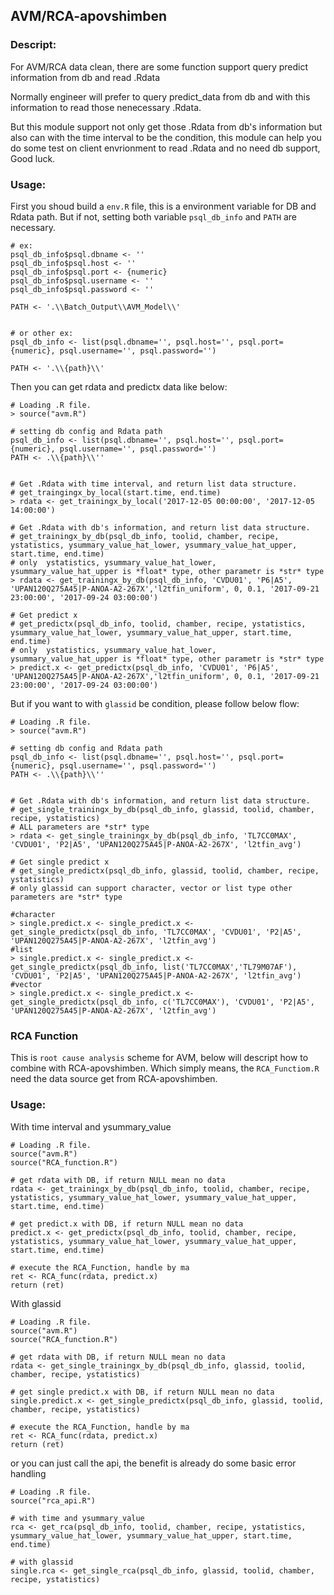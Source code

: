 ## AVM/RCA-apovshimben

### Descript: 
For AVM/RCA data clean, there are some function support query predict information from db and read .Rdata 

Normally engineer will prefer to query predict_data from db and with this information to read those nenecessary .Rdata.

But this module support not only get those .Rdata from db's information but also can with the time interval to be the condition, this module can help you do some test on client envrionment to read .Rdata and no need db support, Good luck.


### Usage:

First you shoud build a `env.R` file, this is a environment variable for DB and Rdata path. But if not, setting both variable `psql_db_info` and `PATH` are necessary.

```
# ex:
psql_db_info$psql.dbname <- ''
psql_db_info$psql.host <- ''
psql_db_info$psql.port <- {numeric}
psql_db_info$psql.username <- ''
psql_db_info$psql.password <- ''

PATH <- '.\\Batch_Output\\AVM_Model\\'


# or other ex:
psql_db_info <- list(psql.dbname='', psql.host='', psql.port={numeric}, psql.username='', psql.password='')

PATH <- '.\\{path}\\'
```


Then you can get rdata and predictx data like below:

```shell
# Loading .R file.
> source("avm.R")

# setting db config and Rdata path
psql_db_info <- list(psql.dbname='', psql.host='', psql.port={numeric}, psql.username='', psql.password='')
PATH <- .\\{path}\\''


# Get .Rdata with time interval, and return list data structure.
# get_traingingx_by_local(start.time, end.time)
> rdata <- get_trainingx_by_local('2017-12-05 00:00:00', '2017-12-05 14:00:00')

# Get .Rdata with db's information, and return list data structure.
# get_trainingx_by_db(psql_db_info, toolid, chamber, recipe, ystatistics, ysummary_value_hat_lower, ysummary_value_hat_upper, start.time, end.time)
# only  ystatistics, ysummary_value_hat_lower, ysummary_value_hat_upper is *float* type, other parametr is *str* type
> rdata <- get_trainingx_by_db(psql_db_info, 'CVDU01', 'P6|A5', 'UPAN120Q275A45|P-ANOA-A2-267X','l2tfin_uniform', 0, 0.1, '2017-09-21 23:00:00', '2017-09-24 03:00:00')

# Get predict x
# get_predictx(psql_db_info, toolid, chamber, recipe, ystatistics, ysummary_value_hat_lower, ysummary_value_hat_upper, start.time, end.time)
# only  ystatistics, ysummary_value_hat_lower, ysummary_value_hat_upper is *float* type, other parametr is *str* type
> predict.x <- get_predictx(psql_db_info, 'CVDU01', 'P6|A5', 'UPAN120Q275A45|P-ANOA-A2-267X','l2tfin_uniform', 0, 0.1, '2017-09-21 23:00:00', '2017-09-24 03:00:00')
```


But if you want to with `glassid` be condition, please follow below flow:

```shell
# Loading .R file.
> source("avm.R")

# setting db config and Rdata path
psql_db_info <- list(psql.dbname='', psql.host='', psql.port={numeric}, psql.username='', psql.password='')
PATH <- .\\{path}\\''


# Get .Rdata with db's information, and return list data structure.
# get_single_trainingx_by_db(psql_db_info, glassid, toolid, chamber, recipe, ystatistics)
# ALL parameters are *str* type
> rdata <- get_single_trainingx_by_db(psql_db_info, 'TL7CC0MAX', 'CVDU01', 'P2|A5', 'UPAN120Q275A45|P-ANOA-A2-267X', 'l2tfin_avg')

# Get single predict x
# get_single_predictx(psql_db_info, glassid, toolid, chamber, recipe, ystatistics)
# only glassid can support character, vector or list type other parameters are *str* type

#character
> single.predict.x <- single_predict.x <- get_single_predictx(psql_db_info, 'TL7CC0MAX', 'CVDU01', 'P2|A5', 'UPAN120Q275A45|P-ANOA-A2-267X', 'l2tfin_avg')
#list
> single.predict.x <- single_predict.x <- get_single_predictx(psql_db_info, list('TL7CC0MAX','TL79M07AF'), 'CVDU01', 'P2|A5', 'UPAN120Q275A45|P-ANOA-A2-267X', 'l2tfin_avg')
#vector
> single.predict.x <- single_predict.x <- get_single_predictx(psql_db_info, c('TL7CC0MAX'), 'CVDU01', 'P2|A5', 'UPAN120Q275A45|P-ANOA-A2-267X', 'l2tfin_avg')
```


### RCA Function

This is `root cause analysis` scheme for AVM, below will descript how to combine with RCA-apovshimben.
Which simply means, the `RCA_Functiom.R` need the data source get from RCA-apovshimben.


### Usage:

With time interval and ysummary_value
```shell
# Loading .R file.
source("avm.R")
source("RCA_function.R")

# get rdata with DB, if return NULL mean no data
rdata <- get_trainingx_by_db(psql_db_info, toolid, chamber, recipe, ystatistics, ysummary_value_hat_lower, ysummary_value_hat_upper, start.time, end.time)

# get predict.x with DB, if return NULL mean no data
predict.x <- get_predictx(psql_db_info, toolid, chamber, recipe, ystatistics, ysummary_value_hat_lower, ysummary_value_hat_upper, start.time, end.time)

# execute the RCA_Function, handle by ma
ret <- RCA_func(rdata, predict.x)
return (ret)
```


With glassid
```shell
# Loading .R file.
source("avm.R")
source("RCA_function.R")

# get rdata with DB, if return NULL mean no data
rdata <- get_single_trainingx_by_db(psql_db_info, glassid, toolid, chamber, recipe, ystatistics)

# get single predict.x with DB, if return NULL mean no data
single.predict.x <- get_single_predictx(psql_db_info, glassid, toolid, chamber, recipe, ystatistics)

# execute the RCA_Function, handle by ma
ret <- RCA_func(rdata, predict.x)
return (ret)
```

or you can just call the api, the benefit is already do some basic error handling

```shell
# Loading .R file.
source("rca_api.R")

# with time and ysummary_value
rca <- get_rca(psql_db_info, toolid, chamber, recipe, ystatistics, ysummary_value_hat_lower, ysummary_value_hat_upper, start.time, end.time)

# with glassid
single.rca <- get_single_rca(psql_db_info, glassid, toolid, chamber, recipe, ystatistics)
```
